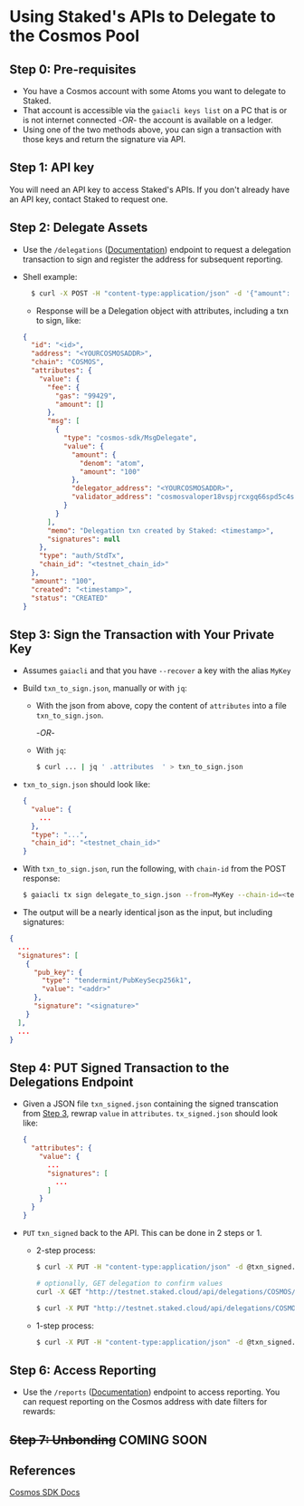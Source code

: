 # Using Staked's APIs to Delegate to the Cosmos Pool

## Step 0: Pre-requisites

- You have a Cosmos account with some Atoms you want to delegate to Staked.
- That account is accessible via the `gaiacli keys list` on a PC that is or is not internet connected -*OR*- the account is available on a ledger.
- Using one of the two methods above, you can sign a transaction with those keys and return the signature via API.

## Step 1: API key

You will need an API key to access Staked's APIs. If you don't already have an API key, contact Staked to request one.

## Step 2: Delegate Assets

- Use the `/delegations` ([Documentation](https://developer.staked.cloud/docs/testnet.staked.cloud/1/routes/delegations/%7Bchain%7D/get)) endpoint to request a delegation transaction to sign and register the address for subsequent reporting.
- Shell example:

  ```bash
    $ curl -X POST -H "content-type:application/json" -d '{"amount": "100"}' "http://testnet.staked.cloud/api/delegations/COSMOS/delegator/<YOURCOSMOSADDR>?api_key=<YOURAPIKEY>"
  ```

  - Response will be a Delegation object with attributes, including a txn to sign, like:
  
  ```json
  {
    "id": "<id>",
    "address": "<YOURCOSMOSADDR>",
    "chain": "COSMOS",
    "attributes": {
      "value": {
        "fee": {
          "gas": "99429",
          "amount": []
        },
        "msg": [
          {
            "type": "cosmos-sdk/MsgDelegate",
            "value": {
              "amount": {
                "denom": "atom",
                "amount": "100"
              },
              "delegator_address": "<YOURCOSMOSADDR>",
              "validator_address": "cosmosvaloper18vspjrcxgq66spd5c4s42eg8v7u20wqu9y2u3a"
            }
          }
        ],
        "memo": "Delegation txn created by Staked: <timestamp>",
        "signatures": null
      },
      "type": "auth/StdTx",
      "chain_id": "<testnet_chain_id>"
    },
    "amount": "100",
    "created": "<timestamp>",
    "status": "CREATED"
  }
  ```

## Step 3: Sign the Transaction with Your Private Key

- Assumes `gaiacli` and that you have `--recover` a key with the alias `MyKey`
- Build `txn_to_sign.json`, manually or with `jq`:
  - With the json from above, copy the content of `attributes` into a file `txn_to_sign.json`.

    -*OR*-

  - With `jq`:  

    ```bash
    $ curl ... | jq ' .attributes  ' > txn_to_sign.json
    ```

- `txn_to_sign.json` should look like:

  ```json
  {
    "value": {
      ...
    },
    "type": "...",
    "chain_id": "<testnet_chain_id>"
  }
  ```

- With `txn_to_sign.json`, run the following, with `chain-id` from the POST response:  

  ```bash
  $ gaiacli tx sign delegate_to_sign.json --from=MyKey --chain-id=<testnet_chain_id>
  ```

- The output will be a nearly identical json as the input, but including signatures:

```json
{
  ...
  "signatures": [
    {
      "pub_key": {
        "type": "tendermint/PubKeySecp256k1",
        "value": "<addr>"
      },
      "signature": "<signature>"
    }
  ],
  ...
}
```

## Step 4: PUT Signed Transaction to the Delegations Endpoint

- Given a JSON file `txn_signed.json` containing the signed transcation from [Step 3](#step-3-sign-the-transaction-with-your-private-key), rewrap `value` in `attributes`. `tx_signed.json` should look like:
  ```json
  {
    "attributes": {
      "value": {
        ...
        "signatures": [
          ...
        ]
      }
    }
  }
  ```

- `PUT` `txn_signed` back to the API. This can be done in 2 steps or 1.

  - 2-step process:

    ```bash
    $ curl -X PUT -H "content-type:application/json" -d @txn_signed.json "http://testnet.staked.cloud/api/delegations/COSMOS/delegator/<YOURCOSMOSADDR>?api_key=<YOURAPIKEY>"

    # optionally, GET delegation to confirm values
    curl -X GET "http://testnet.staked.cloud/api/delegations/COSMOS/delegator/<YOURCOSMOSADDR>?api_key=<YOURAPIKEY>"

    $ curl -X PUT "http://testnet.staked.cloud/api/delegations/COSMOS/delegator/<YOURCOSMOSADDR>?api_key=<YOURAPIKEY>"
    ```

  - 1-step process:

    ```bash
    $ curl -X PUT -H "content-type:application/json" -d @txn_signed.json "http://testnet.staked.cloud/api/delegations/COSMOS/delegator/<YOURCOSMOSADDR>/broadcast?api_key=<YOURAPIKEY>"
    ```
  
## Step 6: Access Reporting

- Use the `/reports` ([Documentation](https://developer.staked.cloud/docs/testnet.staked.cloud/1/routes/reports/%7Bchain%7D/balance/get)) endpoint to access reporting. You can request reporting on the Cosmos address with date filters for rewards:

## ~~Step 7: Unbonding~~ **COMING SOON**

<!--
Comment this out until we setup unbonding
~~The delegation can be Unbonded with a DELETE call on the address~~

~~- API call to shut down the masternode~~
  ```bash
  $ curl -X DELETE -H "content-type:application/json" "http://testnet.staked.cloud/api/delegations/COSMOS/delegator/<YOURCOSMOSADDR>?api_key=<YOURAPIKEY>"
  ```
-->

## References

[Cosmos SDK Docs](https://cosmos.network/rpc/)
